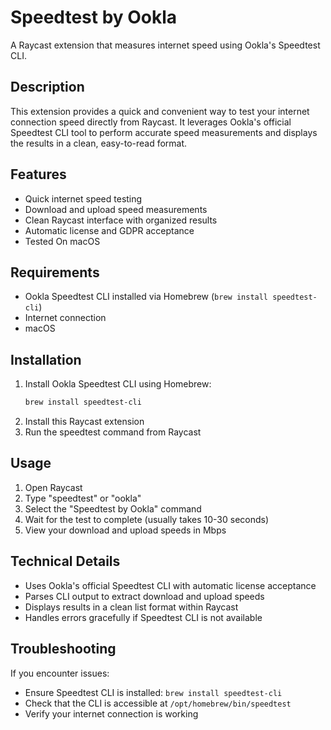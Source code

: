 # Speedtest by Ookla

A Raycast extension that measures internet speed using Ookla's Speedtest CLI.

## Description

This extension provides a quick and convenient way to test your internet connection speed directly from Raycast. It leverages Ookla's official Speedtest CLI tool to perform accurate speed measurements and displays the results in a clean, easy-to-read format.

## Features

- Quick internet speed testing
- Download and upload speed measurements
- Clean Raycast interface with organized results
- Automatic license and GDPR acceptance
- Tested On macOS

## Requirements

- Ookla Speedtest CLI installed via Homebrew (`brew install speedtest-cli`)
- Internet connection
- macOS

## Installation

1. Install Ookla Speedtest CLI using Homebrew:
   ```bash
   brew install speedtest-cli
   ```
2. Install this Raycast extension
3. Run the speedtest command from Raycast

## Usage

1. Open Raycast
2. Type "speedtest" or "ookla"
3. Select the "Speedtest by Ookla" command
4. Wait for the test to complete (usually takes 10-30 seconds)
5. View your download and upload speeds in Mbps

## Technical Details

- Uses Ookla's official Speedtest CLI with automatic license acceptance
- Parses CLI output to extract download and upload speeds
- Displays results in a clean list format within Raycast
- Handles errors gracefully if Speedtest CLI is not available

## Troubleshooting

If you encounter issues:
- Ensure Speedtest CLI is installed: `brew install speedtest-cli`
- Check that the CLI is accessible at `/opt/homebrew/bin/speedtest`
- Verify your internet connection is working